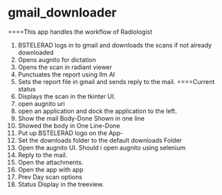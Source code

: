 # gmail_downloader
====This app handles the workflow of Radiologist
1.  BSTELERAD logs in to gmail and downloads the scans if not already downloaded
2.  Opens augnito for dictation 
3.  Opens the scan in radiant viewer
4.  Punctuates the report using llm AI
5.  Sets the report file in gmail and sends reply to the mail.
====Current status
1.  Displays the scan in the tkinter UI.
2.  open augnito uri 
3.  open an application and dock the application to the left.
4.  Show the mail Body-Done Shown in one line
5.  Showed the body in One Line-Done
6.  Put up BSTELERAD logo on the App-
7.  Set the downloads folder to the default downloads Folder
8.  Open the augnito UI. 
    Should i open augnito using selenium
9.  Reply to the mail.
10. Open the attachments.
11. Open the app with app
12. Prev Day scan options
13. Status Display in the treeview.